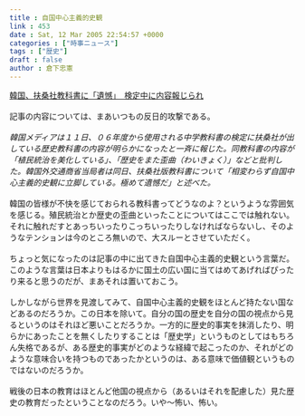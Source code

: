 ```yaml
---
title : 自国中心主義的史観
link : 453
date : Sat, 12 Mar 2005 22:54:57 +0000
categories : ["時事ニュース"]
tags : ["歴史"]
draft : false
author : 倉下忠憲
---
```


<A HREF="http://www.asahi.com/national/update/0311/TKY200503110518.html" TARGET="_blank">韓国、扶桑社教科書に「遺憾」　検定中に内容報じられ</A><BR><BR>記事の内容については、まあいつもの反日的攻撃である。<BR><BR><I>韓国メディアは１１日、０６年度から使用される中学教科書の検定に扶桑社が出している歴史教科書の内容が明らかになったと一斉に報じた。同教科書の内容が「植民統治を美化している」、「歴史をまた歪曲（わいきょく）」などと批判した。韓国外交通商省当局者は同日、扶桑社版教科書について「相変わらず自国中心主義的史観に立脚している。極めて遺憾だ」と述べた。 </I><BR><BR>韓国の皆様が不快を感じておられる教科書ってどうなのよ？というような雰囲気を感じる。殖民統治とか歴史の歪曲といったことについてはここでは触れない。それに触れだすとあっちいったりこっちいったりしなければならないし、そのようなテンションは今のところ無いので、大スルーとさせていただく。<BR><BR>ちょっと気になったのは記事の中に出てきた自国中心主義的史観という言葉だ。<BR>このような言葉は日本よりもはるかに国土の広い国に当てはめてあげればぴったり来ると思うのだが、まあそれは置いておこう。<BR><BR>しかしながら世界を見渡してみて、自国中心主義的史観をほとんど持たない国などあるのだろうか。この日本を除いて。自分の国の歴史を自分の国の視点から見るというのはそれほど悪いことだろうか。一方的に歴史的事実を抹消したり、明らかにあったことを無くしたりすることは「歴史学」というものとしてはもちろん失格であるが、ある歴史的事実がどのような経緯で起こったのか、それがどのような意味合いを持つものであったかというのは、ある意味で価値観というものではないのだろうか。<BR><BR>戦後の日本の教育はほとんど他国の視点から（あるいはそれを配慮した）見た歴史の教育だったということなのだろう。いや～怖い、怖い。<br><br>

